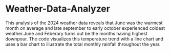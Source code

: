 # Weather-Data-Analyzer

This analysis of the 2024 weather data reveals that June was the warmest month on average and late september to early october experienced coldest weather.June and Feberary turns out be the months having highest downpour. The code visualizes this temperature trend with a line chart and uses a bar chart to illustrate the total monthly rainfall throughout the year.